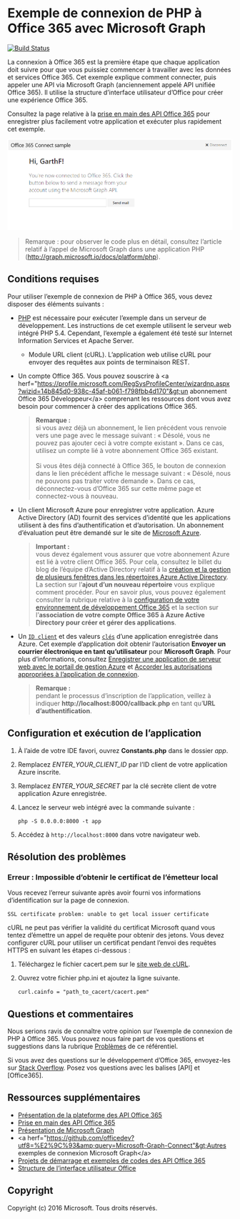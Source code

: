 # Exemple de connexion de PHP à Office 365 avec Microsoft Graph

[![Build Status](https://travis-ci.org/OfficeDev/O365-PHP-Microsoft-Graph-Connect.svg?branch=master)](https://travis-ci.org/OfficeDev/O365-PHP-Microsoft-Graph-Connect)

La connexion à Office 365 est la première étape que chaque application doit suivre pour que vous puissiez commencer à travailler avec les données et services Office 365. Cet exemple explique comment connecter, puis appeler une API via Microsoft Graph (anciennement appelé API unifiée Office 365). Il utilise la structure d’interface utilisateur d’Office pour créer une expérience Office 365.

Consultez la page relative à la [prise en main des API Office 365](http://dev.office.com/getting-started/office365apis?platform=option-php#setup) pour enregistrer plus facilement votre application et exécuter plus rapidement cet exemple.

![Capture d’écran d’un exemple de connexion de PHP à Office 365](../readme-images/O365-PHP-Microsoft-Graph-Connect.png)

> Remarque : pour observer le code plus en détail, consultez l’article relatif à l’appel de Microsoft Graph dans une application PHP (http://graph.microsoft.io/docs/platform/php).


## Conditions requises

Pour utiliser l’exemple de connexion de PHP à Office 365, vous devez disposer des éléments suivants :

* [PHP](http://php.net/) est nécessaire pour exécuter l’exemple dans un serveur de développement. Les instructions de cet exemple utilisent le serveur web intégré PHP 5.4. Cependant, l’exemple a également été testé sur Internet Information Services et Apache Server.
	* Module URL client (cURL). L’application web utilise cURL pour envoyer des requêtes aux points de terminaison REST. 
* Un compte Office 365. Vous pouvez souscrire à &lt;a herf="https://profile.microsoft.com/RegSysProfileCenter/wizardnp.aspx?wizid=14b845d0-938c-45af-b061-f798fbb4d170"&gt;un abonnement Office 365 Développeur&lt;/a&gt; comprenant les ressources dont vous avez besoin pour commencer à créer des applications Office 365.

     > **Remarque :**<br />
     si vous avez déjà un abonnement, le lien précédent vous renvoie vers une page avec le message suivant : « Désolé, vous ne pouvez pas ajouter ceci à votre compte existant ». Dans ce cas, utilisez un compte lié à votre abonnement Office 365 existant.<br /><br />
     Si vous êtes déjà connecté à Office 365, le bouton de connexion dans le lien précédent affiche le message suivant : « Désolé, nous ne pouvons pas traiter votre demande ». Dans ce cas, déconnectez-vous d’Office 365 sur cette même page et connectez-vous à nouveau.
* Un client Microsoft Azure pour enregistrer votre application. Azure Active Directory (AD) fournit des services d’identité que les applications utilisent à des fins d’authentification et d’autorisation. Un abonnement d’évaluation peut être demandé sur le site de [Microsoft Azure](https://account.windowsazure.com/SignUp).

     > **Important :**<br />
     vous devez également vous assurer que votre abonnement Azure est lié à votre client Office 365. Pour cela, consultez le billet du blog de l’équipe d’Active Directory relatif à la [création et la gestion de plusieurs fenêtres dans les répertoires Azure Active Directory](http://blogs.technet.com/b/ad/archive/2013/11/08/creating-and-managing-multiple-windows-azure-active-directories.aspx). La section sur l’**ajout d’un nouveau répertoire** vous explique comment procéder. Pour en savoir plus, vous pouvez également consulter la rubrique relative à la [configuration de votre environnement de développement Office 365](ht5ps://msdn.microsoft.com/office/office365/howto/setup-development-environment#bk_CreateAzureSubscription) et la section sur l’**association de votre compte Office 365 à Azure Active Directory pour créer et gérer des applications**.
* Un [```ID client```](app/Constants.php#L29) et des valeurs [```clés```](app/Constants.php#L30) d’une application enregistrée dans Azure. Cet exemple d’application doit obtenir l’autorisation **Envoyer un courrier électronique en tant qu’utilisateur** pour **Microsoft Graph**. Pour plus d’informations, consultez [Enregistrer une application de serveur web avec le portail de gestion Azure](https://msdn.microsoft.com/office/office365/HowTo/add-common-consent-manually#bk_RegisterServerApp) et [Accorder les autorisations appropriées à l’application de connexion](https://github.com/OfficeDev/O365-PHP-Microsoft-Graph-Connect/wiki/Grant-permissions-to-the-Connect-application-in-Azure).

     > **Remarque :**<br />
     pendant le processus d’inscription de l’application, veillez à indiquer **http://localhost:8000/callback.php** en tant qu’**URL d’authentification**.

## Configuration et exécution de l’application

1. À l’aide de votre IDE favori, ouvrez **Constants.php** dans le dossier *app*.
2. Remplacez *ENTER_YOUR_CLIENT_ID* par l’ID client de votre application Azure inscrite.
3. Remplacez *ENTER_YOUR_SECRET* par la clé secrète client de votre application Azure enregistrée.
4. Lancez le serveur web intégré avec la commande suivante :
    ```
    php -S 0.0.0.0:8000 -t app
    ```
    
5. Accédez à ```http://localhost:8000``` dans votre navigateur web.

## Résolution des problèmes

### Erreur : Impossible d’obtenir le certificat de l’émetteur local

Vous recevez l’erreur suivante après avoir fourni vos informations d’identification sur la page de connexion.
```
SSL certificate problem: unable to get local issuer certificate
```

cURL ne peut pas vérifier la validité du certificat Microsoft quand vous tentez d’émettre un appel de requête pour obtenir des jetons. Vous devez configurer cURL pour utiliser un certificat pendant l’envoi des requêtes HTTPS en suivant les étapes ci-dessous :  

1. Téléchargez le fichier cacert.pem sur le [site web de cURL](http://curl.haxx.se/docs/caextract.html). 
2. Ouvrez votre fichier php.ini et ajoutez la ligne suivante.

	```
	curl.cainfo = "path_to_cacert/cacert.pem"
	```

## Questions et commentaires

Nous serions ravis de connaître votre opinion sur l’exemple de connexion de PHP à Office 365. Vous pouvez nous faire part de vos questions et suggestions dans la rubrique [Problèmes](https://github.com/OfficeDev/O365-PHP-Microsoft-Graph-Connect/issues) de ce référentiel.

Si vous avez des questions sur le développement d’Office 365, envoyez-les sur [Stack Overflow](http://stackoverflow.com/questions/tagged/Office365+API). Posez vos questions avec les balises [API] et [Office365].
  
## Ressources supplémentaires

* [Présentation de la plateforme des API Office 365](https://msdn.microsoft.com/office/office365/howto/platform-development-overview)
* [Prise en main des API Office 365](http://dev.office.com/getting-started/office365apis)
* [Présentation de Microsoft Graph](http://graph.microsoft.io/)
* &lt;a herf="https://github.com/officedev?utf8=%E2%9C%93&amp;query=Microsoft-Graph-Connect"&gt;Autres exemples de connexion Microsoft Graph&lt;/a&gt;
* [Projets de démarrage et exemples de codes des API Office 365](https://msdn.microsoft.com/office/office365/howto/starter-projects-and-code-samples)
* [Structure de l’interface utilisateur Office](https://github.com/OfficeDev/Office-UI-Fabric)

## Copyright
Copyright (c) 2016 Microsoft. Tous droits réservés.


